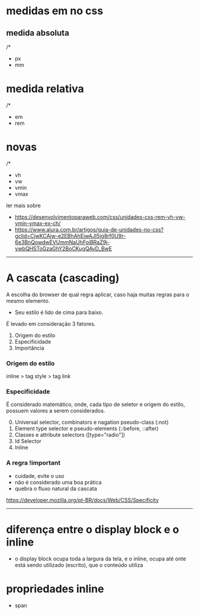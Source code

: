 # medidas em no css
## medida absoluta
/*
* px
* mm

# medida relativa
/*
* em 
* rem 

# novas
/*
* vh 
* vw
* vmin
* vmax


ler mais sobre 
* https://desenvolvimentoparaweb.com/css/unidades-css-rem-vh-vw-vmin-vmax-ex-ch/
* https://www.alura.com.br/artigos/guia-de-unidades-no-css?gclid=CjwKCAjw-e2EBhAhEiwAJI5jg8rf0U9r-6e3BnQowdwEVUmmNaUhFoiBRaZ9j-ywbQHSToGzaGhY2BoCKugQAvD_BwE


*********************************

# A cascata (cascading)
A escolha do browser de qual regra aplicar, caso haja muitas regras para o mesmo elemento.
* Seu estilo é lido de cima para baixo.

É levado em consideração 3 fatores.

1. Origem do estilo
2. Especificidade
3. Importância

### Origem do estilo
inline > tag style > tag link

### Especificidade
É considerado matemático, onde, cada tipo de seletor e origem do estilo, possuem valores a serem considerados.

0. Universal selector, combinators e nagation pseudo-class (:not)
1. Element type selector e pseudo-elements (::before, ::after)
10. Classes e attribute selectors ([type="radio"])
100. Id Selector
1000. Inline

### A regra !important
* cuidade, evite o uso
* não é considerado uma boa prática
* quebra o fluxo natural da cascata

https://developer.mozilla.org/pt-BR/docs/Web/CSS/Specificity


***********************************************
# diferença entre o display block e o inline

* o display block ocupa toda a largura da tela, e o inline, ocupa até onte está sendo utilizado (escrito), que o conteúdo utiliza

# propriedades inline
* span
